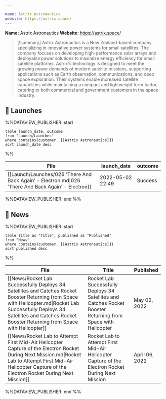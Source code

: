 ```yaml
---

name: Astrix Astronautics
website: https://astrix.space/
---
```


**Name:** Astrix Astronautics
**Website:** https://astrix.space/

>[!summary]
Astrix Astronautics is a New Zealand-based company specializing in innovative power systems for small satellites. The company focuses on developing high-performance solar arrays and deployable power solutions to maximize energy efficiency for small satellite platforms. Astrix's technology is designed to meet the growing power demands of modern satellite missions, supporting applications such as Earth observation, communications, and deep space exploration. Their systems enable increased satellite capabilities while maintaining a compact and lightweight form factor, catering to both commercial and government customers in the space industry.

## 🚀 Launches
%%DATAVIEW_PUBLISHER: start
```
table launch_date, outcome
from "Launch/Launches"
where contains(customer, [[Astrix Astronautics]])
sort launch_date desc
```
%%

| File                                                                                                | launch_date      | outcome |
| --------------------------------------------------------------------------------------------------- | ---------------- | ------- |
| [[Launch/Launches/026 'There And Back Again' - Electron.md\|026 'There And Back Again' - Electron]] | 2022-05-02 22:49 | Success |

%%DATAVIEW_PUBLISHER: end %%

## 📰 News
%%DATAVIEW_PUBLISHER: start
```
table title as "Title", published as "Published"
from "News"
where contains(customer, [[Astrix Astronautics]])
sort published desc
```
%%

| File                                                                                                                                                                                                                                     | Title                                                                                                          | Published      |
| ---------------------------------------------------------------------------------------------------------------------------------------------------------------------------------------------------------------------------------------- | -------------------------------------------------------------------------------------------------------------- | -------------- |
| [[News/Rocket Lab Successfully Deploys 34 Satellites and Catches Rocket Booster Returning from Space with Helicopter.md\|Rocket Lab Successfully Deploys 34 Satellites and Catches Rocket Booster Returning from Space with Helicopter]] | Rocket Lab Successfully Deploys 34 Satellites and Catches Rocket Booster Returning from Space with Helicopter  | May 02, 2022   |
| [[News/Rocket Lab to Attempt First Mid-Air Helicopter Capture of the Electron Rocket During Next Mission.md\|Rocket Lab to Attempt First Mid-Air Helicopter Capture of the Electron Rocket During Next Mission]]                         | Rocket Lab to Attempt First Mid-Air Helicopter Capture of the Electron Rocket During Next Mission              | April 06, 2022 |

%%DATAVIEW_PUBLISHER: end %%